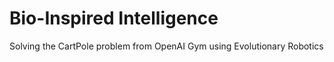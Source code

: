 # Bio-Inspired Intelligence
Solving the CartPole problem from OpenAI Gym using Evolutionary Robotics
